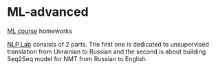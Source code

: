 # ML-advanced
[ML course](https://github.com/girafe-ai/ml-course) homeworks

[NLP Lab](https://github.com/sevlabr/ML-advanced/tree/main/NLP%20Lab) consists of 2 parts. The first one is dedicated to unsupervised translation from Ukrainian to Russian and the second is about building Seq2Seq model for NMT from Russian to English.
